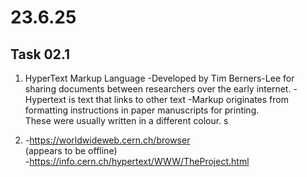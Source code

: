 # 23.6.25
## Task 02.1

1. HyperText Markup Language
     -Developed by Tim Berners-Lee for sharing documents between researchers over the early internet.
     -Hypertext is text that links to other text
     -Markup originates from formatting instructions in paper manuscripts for printing.  
     These were usually written in a different colour.  s

2.
    -https://worldwideweb.cern.ch/browser  
    (appears to be offline)  
    -https://info.cern.ch/hypertext/WWW/TheProject.html
